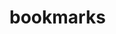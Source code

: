 # bookmarks
[How To Set Up Jenkins for Continuous Development Integration on CentOS 7]: https://www.digitalocean.com/community/tutorials/how-to-set-up-jenkins-for-continuous-development-integration-on-centos-7
